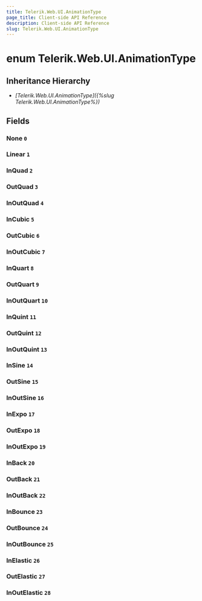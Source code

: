 ```yaml
---
title: Telerik.Web.UI.AnimationType
page_title: Client-side API Reference
description: Client-side API Reference
slug: Telerik.Web.UI.AnimationType
---
```


# enum Telerik.Web.UI.AnimationType

## Inheritance Hierarchy

* *[Telerik.Web.UI.AnimationType]({%slug Telerik.Web.UI.AnimationType%})*

## Fields

### None `0`

### Linear `1`

### InQuad `2`

### OutQuad `3`

### InOutQuad `4`

### InCubic `5`

### OutCubic `6`

### InOutCubic `7`

### InQuart `8`

### OutQuart `9`

### InOutQuart `10`

### InQuint `11`

### OutQuint `12`

### InOutQuint `13`

### InSine `14`

### OutSine `15`

### InOutSine `16`

### InExpo `17`

### OutExpo `18`

### InOutExpo `19`

### InBack `20`

### OutBack `21`

### InOutBack `22`

### InBounce `23`

### OutBounce `24`

### InOutBounce `25`

### InElastic `26`

### OutElastic `27`

### InOutElastic `28`


